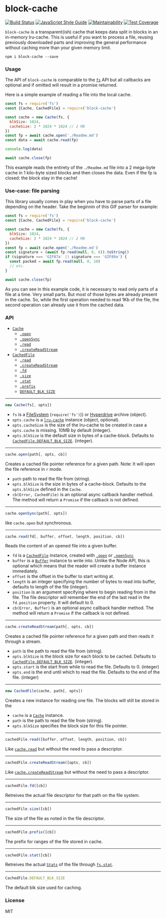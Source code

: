 # block-cache

<a href="https://travis-ci.org/martinheidegger/block-cache"><img src="https://travis-ci.org/martinheidegger/block-cache.svg?branch=master" alt="Build Status"/></a>
[![JavaScript Style Guide](https://img.shields.io/badge/code_style-standard-brightgreen.svg)](https://standardjs.com)
[![Maintainability](https://api.codeclimate.com/v1/badges/16ad2e5bd41ce529ae97/maintainability)](https://codeclimate.com/github/martinheidegger/block-cache/maintainability)
[![Test Coverage](https://api.codeclimate.com/v1/badges/16ad2e5bd41ce529ae97/test_coverage)](https://codeclimate.com/github/martinheidegger/block-cache/test_coverage)

`block-cache` is a transparent(ish) cache that keeps data split in blocks in an in-memory lru-cache. This is useful if you
want to process a file, reusing previously downloaded parts and improving the general performance without caching more
than your given memory limit.

`npm i block-cache --save`

### Usage

The API of `block-cache` is comparable to the [`fs`](https://nodejs.org/api/fs.html) API but all callbacks are optional
and if omitted will result in a promise returned.

Here is a simple example of reading a file into the local cache.

```javascript
const fs = require('fs')
const {Cache, CachedFile} = require('block-cache')

const cache = new Cache(fs, {
  blkSize: 1024,
  cacheSize: 2 * 1024 * 1024 // 2 MB
})
const fp = await cache.open('./Readme.md')
const data = await cache.read(fp)

console.log(data)

await cache.close(fp)
```

This example reads the entirety of the `./Readme.md` file into a 2 mega-byte cache in 1 kilo-byte sized blocks and then closes
the data. Even if the fp is closed: the block stay in the cache!

### Use-case: file parsing

This library usually comes in play when you have to parse parts of a file depending on the header. Take the beginnin
of this GIF parser for example:

```javascript
const fs = require('fs')
const {Cache, CachedFile} = require('block-cache')

const cache = new Cache(fs, {
  blkSize: 1024,
  cacheSize: 2 * 1024 * 1024 // 2 MB
})
const fp = await cache.open('./Readme.md')
const signature = (await fp.read(null, 0, 6)).toString()
if (signature === 'GIF87a' || signature === 'GIF89a') {
  const packed = await fp.read(null, 0, 10)
  // etc.
}

await cache.close(fp)
```

As you can see in this example code, it is necessary to read only parts of a file at a time. Very small parts.
But most of those bytes are already present in the cache. So, while the first operation needed to read 1Kb
of the file, the second operation can already use it from the cached data.

### API

- [`Cache`](#Cache)
    - [`.open`](#cache.open)
    - [`.openSync`](#cache.openSync)
    - [`.read`](#cache.read)
    - [`.createReadStream`](#cache.createReadStream)
- [`CachedFile`](#CachedFile)
    - [`.read`](#cachedFile.read)
    - [`.createReadStream`](#cachedFile.createReadStream)
    - [`.fd`](#cachedFile.fd)
    - [`.size`](#cachedFile.size)
    - [`.stat`](#cachedFile.stat)
    - [`.prefix`](#cachedFile.prefix)
    - [`DEFAULT_BLK_SIZE`](#CachedFile.DEFAULT_BLK_SIZE)

---

<a name="Cache"></a>

```javascript
new Cache(fs[, opts])
```

- `fs` is a [FileSystem](https://nodejs.org/api/fs.html) (`require('fs')`)) or [Hyperdrive](https://github.com/mafintosh/hyperdrive) archive (object).
- `opts.cache` is a [`lru-cache`](https://github.com/isaacs/node-lru-cache) instance (object, optional).
- `opts.cacheSize` is the size of the lru-cache to be created in case a `opts.cache` is missing. 10MB by default (integer).
- `opts.blkSize` is the default size in bytes of a cache-block. Defaults to [`CachedFile.DEFAULT_BLK_SIZE`](#CachedFile.DEFAULT_BLK_SIZE). (integer).

---

<a name="cache.open"></a>

```javascript
cache.open(path[, opts, cb])
```

Creates a cached file pointer reference for a given path. Note: It will open the file reference in `r` mode.

- `path` path to read the file from (string).
- `opts.blkSize` is the size in bytes of a cache-block. Defaults to the `opts.blkSize` defined in the `Cache`.
- `cb(Error, CachedFile)` is an optional async callback handler method. The method will return a `Promise` if the callback is not defined.

---

<a name="cache.openSync"></a>

```javascript
cache.openSync(path[, opts])
```

like `cache.open` but synchronous.

---

<a name="cache.read"></a>

```javascript
cache.read(fd[, buffer, offset, length, position, cb])
```

Reads the content of an opened file into a given buffer.

- `fd` is a [`CachedFile`](#CachedFile) instance, created with [`.open`](#cache.open) or [`.openSync`](#cache.openSync)
- `buffer` is a [`Buffer`](https://nodejs.org/api/buffer.html) instance to write into. Unlike the Node API, this is optional which means
    that the reader will create a buffer instance immediately.
- `offset` is the offset in the buffer to start writing at.
- `length` is an integer specifying the number of bytes to read into buffer, defaults to length of the file (integer).
- `position` is an argument specifying where to begin reading from in the file. The file descriptor will remember the end of the last
    read in the `fd.position` property. It will default to 0.
- `cb(Error, Buffer)` is an optional async callback handler method. The method will return a `Promise` if the callback is not defined.

---

<a name="cache.createReadStream"></a>

```javascript
cache.createReadStream(path[, opts, cb])
```

Creates a cached file pointer reference for a given path and then reads it through a stream.

- `path` is the path to read the file from (string).
- `opts.blkSize` is the block size for each block to be cached. Defaults to [`CachedFile.DEFAULT_BLK_SIZE`](#CachedFile.DEFAULT_BLK_SIZE). (integer).
- `opts.start` is the start from while to read the file. Defaults to 0. (integer)
- `opts.end` is the end until which to read the file. Defaults to the end of the file. (integer)

---

<a name="CachedFile"></a>

```javascript
new CachedFile(cache, path[, opts])
```

Creates a new instance for reading one file. The blocks will still be stored in the 

- `cache` is a [`Cache`](#Cache) instance.
- `path` is the path to read the file from (string).
- `opts.blkSize` specifies the block size for this file pointer.

---

<a name="cachedFile.read"></a>

```javascript
cachedFile.read([buffer, offset, length, position, cb])
```

Like [`cache.read`](#cache.read) but without the need to pass a descriptor.

---

<a name="cachedFile.createReadStream"></a>

```javascript
cachedFile.createReadStream([opts, cb])
```

Like [`cache.createReadStream`](#cache.createReadStream) but without the need to pass a descriptor.

---

<a name="cachedFile.fd"></a>

```javascript
cachedFile.fd([cb])
```

Retreives the actual file descriptor for that path on the file system.

---

<a name="cachedFile.size"></a>

```javascript
cachedFile.size([cb])
```

The size of the file as noted in the file descriptor.

---

<a name="cachedFile.prefix"></a>

```javascript
cachedFile.prefix([cb])
```

The prefix for ranges of the file stored in cache.

---

<a name="cachedFile.stat"></a>

```javascript
cachedFile.stat([cb])
```

Retreives the actual [`Stats`](https://nodejs.org/api/fs.html#fs_class_fs_stats) of the file through [`fs.stat`](https://nodejs.org/api/fs.html#fs_class_fs_stats).

---

<a name="CachedFile.DEFAULT_BLK_SIZE"></a>

```javascript
CachedFile.DEFAULT_BLK_SIZE
```

The default blk size used for caching.


### License

MIT
